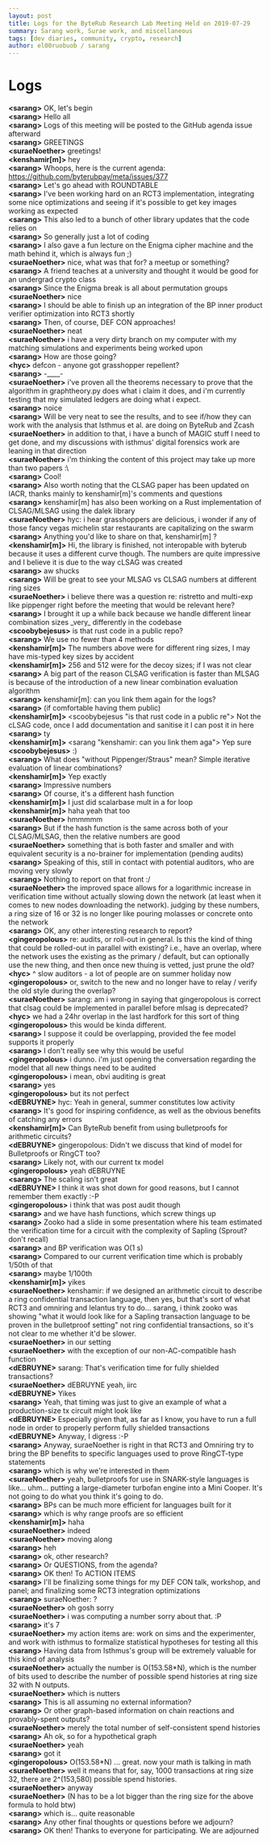 ```yaml
---
layout: post
title: Logs for the ByteRub Research Lab Meeting Held on 2019-07-29
summary: Sarang work, Surae work, and miscellaneous
tags: [dev diaries, community, crypto, research]
author: el00ruobuob / sarang
---
```


# Logs  

**\<sarang>** OK, let's begin  
**\<sarang>** Hello all  
**\<sarang>** Logs of this meeting will be posted to the GitHub agenda issue afterward  
**\<sarang>** GREETINGS  
**\<suraeNoether>** greetings!  
**\<kenshamir[m]>** hey  
**\<sarang>** Whoops, here is the current agenda: https://github.com/byterubpay/meta/issues/377  
**\<sarang>** Let's go ahead with ROUNDTABLE  
**\<sarang>** I've been working hard on an RCT3 implementation, integrating some nice optimizations and seeing if it's possible to get key images working as expected  
**\<sarang>** This also led to a bunch of other library updates that the code relies on  
**\<sarang>** So generally just a lot of coding  
**\<sarang>** I also gave a fun lecture on the Enigma cipher machine and the math behind it, which is always fun ;)  
**\<suraeNoether>** nice, what was that for? a meetup or something?  
**\<sarang>** A friend teaches at a university and thought it would be good for an undergrad crypto class  
**\<sarang>** Since the Enigma break is all about permutation groups  
**\<suraeNoether>** nice  
**\<sarang>** I should be able to finish up an integration of the BP inner product verifier optimization into RCT3 shortly  
**\<sarang>** Then, of course, DEF CON approaches!  
**\<suraeNoether>** neat  
**\<suraeNoether>** i have a very dirty branch on my computer with my matching simulations and experiments being worked upon  
**\<sarang>** How are those going?  
**\<hyc>** defcon - anyone got grasshopper repellent?  
**\<sarang>** -\_\_\_\_-  
**\<suraeNoether>** i've proven all the theorems necessary to prove that the algorithm in graphtheory.py does what i claim it does, and i'm currently testing that my simulated ledgers are doing what i expect.  
**\<sarang>** noice  
**\<sarang>** Will be very neat to see the results, and to see if/how they can work with the analysis that Isthmus et al. are doing on ByteRub and Zcash  
**\<suraeNoether>** in addition to that, i have a bunch of MAGIC stuff I need to get done, and my discussions with isthmus' digital forensics work are leaning in that direction  
**\<suraeNoether>** i'm thinking the content of this project may take up more than two papers :\\  
**\<sarang>** Cool!  
**\<sarang>** Also worth noting that the CLSAG paper has been updated on IACR, thanks mainly to kenshamir[m]'s comments and questions  
**\<sarang>** kenshamir[m] has also been working on a Rust implementation of CLSAG/MLSAG using the dalek library  
**\<suraeNoether>** hyc: i hear grasshoppers are delicious, i wonder if any of those fancy vegas michelin star restaurants are capitalizing on the swarm  
**\<sarang>** Anything you'd like to share on that, kenshamir[m] ?  
**\<kenshamir[m]>** Hi, the library is finished, not interopable with byterub because it uses a different curve though. The numbers are quite impressive and I believe it is due to the way cLSAG was created  
**\<sarang>** aw shucks  
**\<sarang>** Will be great to see your MLSAG vs CLSAG numbers at different ring sizes  
**\<suraeNoether>** i believe there was a question re: ristretto and multi-exp like pippenger right before the meeting that would be relevant here?  
**\<sarang>** I brought it up a while back because we handle different linear combination sizes \_very\_ differently in the codebase  
**\<scoobybejesus>** is that rust code in a public repo?  
**\<sarang>** We use no fewer than 4 methods  
**\<kenshamir[m]>** The numbers above were for different ring sizes, I may have mis-typed key sizes by accident  
**\<kenshamir[m]>** 256 and 512 were for the decoy sizes; if I was not clear  
**\<sarang>** A big part of the reason CLSAG verification is faster than MLSAG is because of the introduction of a new linear combination evaluation algorithm  
**\<sarang>** kenshamir[m]: can you link them again for the logs?  
**\<sarang>** (if comfortable having them public)  
**\<kenshamir[m]>** \<scoobybejesus "is that rust code in a public re"> Not the cLSAG code, once I add documentation and sanitise it I can post it in here  
**\<sarang>** ty  
**\<kenshamir[m]>** \<sarang "kenshamir: can you link them aga"> Yep sure  
**\<scoobybejesus>** :)  
**\<sarang>** What does "without Pippenger/Straus" mean? Simple iterative evaluation of linear combinations?  
**\<kenshamir[m]>** Yep exactly  
**\<sarang>** Impressive numbers  
**\<sarang>** Of course, it's a different hash function  
**\<kenshamir[m]>** I just did scalarbase mult in a for loop  
**\<kenshamir[m]>** haha yeah that too  
**\<suraeNoether>** hmmmmm  
**\<sarang>** But if the hash function is the same across both of your CLSAG/MLSAG, then the relative numbers are good  
**\<suraeNoether>** something that is both faster and smaller and with equivalent security is a no-brainer for implementation (pending audits)  
**\<sarang>** Speaking of this, still in contact with potential auditors, who are moving very slowly  
**\<sarang>** Nothing to report on that front :/  
**\<suraeNoether>** the improved space allows for a logarithmic increase in verification time without actually slowing down the network (at least when it comes to new nodes downloading the network). judging by these numbers, a ring size of 16 or 32 is no longer like pouring molasses or concrete onto the network  
**\<sarang>** OK, any other interesting research to report?  
**\<gingeropolous>** re: audits, or roll-out in general. Is this the kind of thing that could be rolled-out in parallel with existing? i.e., have an overlap, where the network uses the existing as the primary / default, but can optionally use the new thing, and then once new thuing is vetted, just prune the old?  
**\<hyc>** ^ slow auditors - a lot of people are on summer holiday now  
**\<gingeropolous>** or, switch to the new and no longer have to relay / verify the old style during the overlap?  
**\<suraeNoether>** sarang: am i wrong in saying that gingeropolous is correct that clsag could be implemented in parallel before mlsag is deprecated?  
**\<hyc>** we had a 24hr overlap in the last hardfork for this sort of thing  
**\<gingeropolous>** this would be kinda different.  
**\<sarang>** I suppose it could be overlapping, provided the fee model supports it properly  
**\<sarang>** I don't really see why this would be useful  
**\<gingeropolous>** i dunno. i'm just opening the conversation regarding the model that all new things need to be audited  
**\<gingeropolous>** i mean, obvi auditing is great  
**\<sarang>** yes  
**\<gingeropolous>** but its not perfect  
**\<dEBRUYNE>** hyc: Yeah in general, summer constitutes low activity  
**\<sarang>** It's good for inspiring confidence, as well as the obvious benefits of catching any errors  
**\<kenshamir[m]>** Can ByteRub benefit from using bulletproofs for arithmetic circuits?  
**\<dEBRUYNE>** gingeropolous: Didn't we discuss that kind of model for Bulletproofs or RingCT too?  
**\<sarang>** Likely not, with our current tx model  
**\<gingeropolous>** yeah dEBRUYNE  
**\<sarang>** The scaling isn't great  
**\<dEBRUYNE>** I think it was shot down for good reasons, but I cannot remember them exactly :-P  
**\<gingeropolous>** i think that was post audit though  
**\<sarang>** and we have hash functions, which screw things up  
**\<sarang>** Zooko had a slide in some presentation where his team estimated the verification time for a circuit with the complexity of Sapling (Sprout? don't recall)  
**\<sarang>** and BP verification was O(1 s)  
**\<sarang>** Compared to our current verification time which is probably 1/50th of that  
**\<sarang>** maybe 1/100th  
**\<kenshamir[m]>** yikes  
**\<suraeNoether>** kenshamir: if we designed an arithmetic circuit to describe a ring confidential transaction language, then yes, but that's sort of what RCT3 and omniring and lelantus try to do... sarang, i think zooko was showing "what it would look like for a Sapling transaction language to be proven in the bulletproof setting" not ring confidential transactions, so it's not clear to me whether it'd be slower.  
**\<suraeNoether>** in our setting  
**\<suraeNoether>** with the exception of our non-AC-compatible hash function  
**\<dEBRUYNE>** sarang: That's verification time for fully shielded transactions?  
**\<suraeNoether>** dEBRUYNE yeah, iirc  
**\<dEBRUYNE>** Yikes  
**\<sarang>** Yeah, that timing was just to give an example of what a production-size tx circuit might look like  
**\<dEBRUYNE>** Especially given that, as far as I know, you have to run a full node in order to properly perform fully shielded transactions  
**\<dEBRUYNE>** Anyway, I digress :-P  
**\<sarang>** Anyway, suraeNoether is right in that RCT3 and Omniring try to bring the BP benefits to specific languages used to prove RingCT-type statements  
**\<sarang>** which is why we're interested in them  
**\<suraeNoether>** yeah, bulletproofs for use in SNARK-style languages is like... uhm... putting a large-diameter turbofan engine into a Mini Cooper. It's not going to do what you think it's going to do.  
**\<sarang>** BPs can be much more efficient for languages built for it  
**\<sarang>** which is why range proofs are so efficient  
**\<kenshamir[m]>** haha  
**\<suraeNoether>** indeed  
**\<suraeNoether>** moving along  
**\<sarang>** heh  
**\<sarang>** ok, other research?  
**\<sarang>** Or QUESTIONS, from the agenda?  
**\<sarang>** OK then! To ACTION ITEMS  
**\<sarang>** I'll be finalizing some things for my DEF CON talk, workshop, and panel; and finalizing some RCT3 integration optimizations  
**\<sarang>** suraeNoether: ?  
**\<suraeNoether>** oh gosh sorry  
**\<suraeNoether>** i was computing a number sorry about that. :P  
**\<sarang>** it's 7  
**\<suraeNoether>** my action items are: work on sims and the experimenter, and work with isthmus to formalize statistical hypotheses for testing all this  
**\<sarang>** Having data from Isthmus's group will be extremely valuable for this kind of analysis  
**\<suraeNoether>** actually the number is O(153.58\*N), which is the number of bits used to describe the number of possible spend histories at ring size 32 with N outputs.  
**\<suraeNoether>** which is nutters  
**\<sarang>** This is all assuming no external information?  
**\<sarang>** Or other graph-based information on chain reactions and provably-spent outputs?  
**\<suraeNoether>** merely the total number of self-consistent spend histories  
**\<sarang>** Ah ok, so for a hypothetical graph  
**\<suraeNoether>** yeah  
**\<sarang>** got it  
**\<gingeropolous>**  O(153.58\*N) ... great. now your math is talking in math  
**\<suraeNoether>** well it means that for, say, 1000 transactions at ring size 32, there are 2^(153,580) possible spend histories.  
**\<suraeNoether>** anyway  
**\<suraeNoether>** (N has to be a lot bigger than the ring size for the above formula to hold btw)  
**\<sarang>** which is... quite reasonable  
**\<sarang>** Any other final thoughts or questions before we adjourn?  
**\<sarang>** OK then! Thanks to everyone for participating. We are adjourned  
